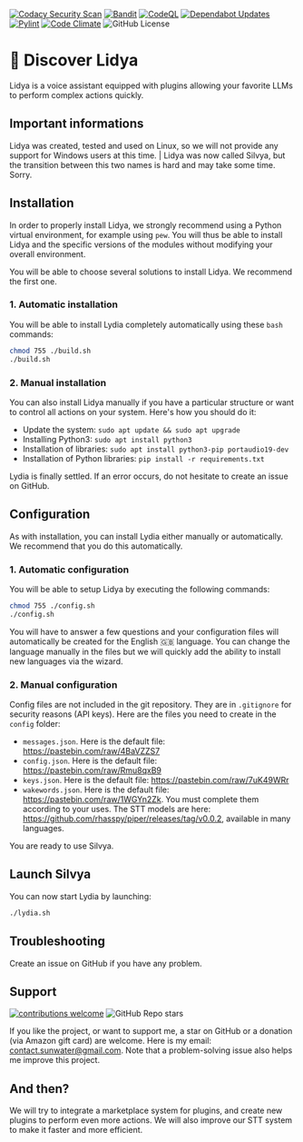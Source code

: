 [![Codacy Security Scan](https://github.com/sunwaterdev/Lidya/actions/workflows/codacy.yml/badge.svg)](https://github.com/sunwaterdev/Lidya/actions/workflows/codacy.yml)
[![Bandit](https://github.com/sunwaterdev/Lidya/actions/workflows/bandit.yml/badge.svg)](https://github.com/sunwaterdev/Lidya/actions/workflows/bandit.yml)
[![CodeQL](https://github.com/sunwaterdev/Lidya/actions/workflows/codeql.yml/badge.svg)](https://github.com/sunwaterdev/Lidya/actions/workflows/codeql.yml)
[![Dependabot Updates](https://github.com/sunwaterdev/Lidya/actions/workflows/dependabot/dependabot-updates/badge.svg)](https://github.com/sunwaterdev/Lidya/actions/workflows/dependabot/dependabot-updates)
[![Pylint](https://github.com/sunwaterdev/Lidya/actions/workflows/pylint.yml/badge.svg)](https://github.com/sunwaterdev/Lidya/actions/workflows/pylint.yml)
[![Code Climate](https://codeclimate.com/github/sunwaterdev/Lidya/badges/gpa.svg)](https://codeclimate.com/github/sunwaterdev/Lidya)
![GitHub License](https://img.shields.io/github/license/sunwaterdev/Lidya)

# 🤖 Discover Lidya
Lidya is a voice assistant equipped with plugins allowing your favorite LLMs to perform complex actions quickly.

## Important informations
Lidya was created, tested and used on Linux, so we will not provide any support for Windows users at this time.
 | Lidya was now called Silvya, but the transition between this two names is hard and may take some time. Sorry. 


## Installation
In order to properly install Lidya, we strongly recommend using a Python virtual environment, for example using `pew`. You will thus be able to install Lidya and the specific versions of the modules without modifying your overall environment.

You will be able to choose several solutions to install Lidya. We recommend the first one.

### 1. Automatic installation
You will be able to install Lydia completely automatically using these `bash` commands:
```sh
chmod 755 ./build.sh
./build.sh
```

### 2. Manual installation
You can also install Lidya manually if you have a particular structure or want to control all actions on your system. Here's how you should do it:
 - Update the system: `sudo apt update && sudo apt upgrade`
 - Installing Python3: `sudo apt install python3`
 - Installation of libraries: `sudo apt install python3-pip portaudio19-dev`
 - Installation of Python libraries: `pip install -r requirements.txt`


Lydia is finally settled. If an error occurs, do not hesitate to create an issue on GitHub.

## Configuration
As with installation, you can install Lydia either manually or automatically. We recommend that you do this automatically.

### 1. Automatic configuration
You will be able to setup Lidya by executing the following commands:
```sh
chmod 755 ./config.sh
./config.sh
```
You will have to answer a few questions and your configuration files will automatically be created for the English 🇬🇧 language. You can change the language manually in the files but we will quickly add the ability to install new languages ​​via the wizard.

### 2. Manual configuration

Config files are not included in the git repository. They are in `.gitignore` for security reasons (API keys). Here are the files you need to create in the `config` folder:
 - `messages.json`. Here is the default file: https://pastebin.com/raw/4BaVZZS7
 - `config.json`. Here is the default file: https://pastebin.com/raw/Rmu8qxB9
 - `keys.json`. Here is the default file: https://pastebin.com/raw/7uK49WRr
 - `wakewords.json`. Here is the default file: https://pastebin.com/raw/1WGYn2Zk.
You must complete them according to your uses. The STT models are here: https://github.com/rhasspy/piper/releases/tag/v0.0.2, available in many languages.

You are ready to use Silvya.

## Launch Silvya
You can now start Lydia by launching:
```sh
./lydia.sh
```

## Troubleshooting
Create an issue on GitHub if you have any problem.

## Support
[![contributions welcome](https://img.shields.io/badge/contributions-welcome-brightgreen.svg?style=flat)](https://github.com/sunwaterdev/Lidya/issues)
![GitHub Repo stars](https://img.shields.io/github/stars/sunwaterdev/Lidya)

If you like the project, or want to support me, a star on GitHub or a donation (via Amazon gift card) are welcome. Here is my email: contact.sunwater@gmail.com.
Note that a problem-solving issue also helps me improve this project.

## And then?
We will try to integrate a marketplace system for plugins, and create new plugins to perform even more actions.
We will also improve our STT system to make it faster and more efficient.
